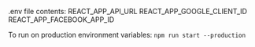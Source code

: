 .env file contents:
REACT_APP_API_URL
REACT_APP_GOOGLE_CLIENT_ID
REACT_APP_FACEBOOK_APP_ID

To run on production environment variables:
`npm run start --production`
